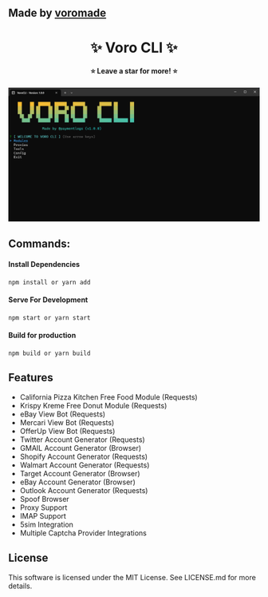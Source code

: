 ## Made by [voromade](https://github.com/voromade)

<h1 align="center">✨ Voro CLI ✨</h1>
<h4 align="center">⭐ Leave a star for more! ⭐</h4>

<p align="center">
  <img src="screenshot.png" alt="Voro CLI">
</p>

## Commands:

#### **Install Dependencies**

```
npm install or yarn add
```

#### **Serve For Development**

```
npm start or yarn start
```

#### **Build for production**

```
npm build or yarn build
```

## Features

- California Pizza Kitchen Free Food Module (Requests)
- Krispy Kreme Free Donut Module (Requests)
- eBay View Bot (Requests)
- Mercari View Bot (Requests)
- OfferUp View Bot (Requests)
- Twitter Account Generator (Requests)
- GMAIL Account Generator (Browser)
- Shopify Account Generator (Requests)
- Walmart Account Generator (Requests)
- Target Account Generator (Browser)
- eBay Account Generator (Browser)
- Outlook Account Generator (Requests)
- Spoof Browser
- Proxy Support
- IMAP Support
- 5sim Integration
- Multiple Captcha Provider Integrations

## License

This software is licensed under the MIT License. See LICENSE.md for more details.
